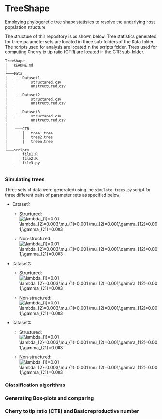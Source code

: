 # TreeShape
Employing phylogenetic tree shape statistics to resolve the underlying host population structure

The structure of this repository is as shown below. Tree statistics generated for three parameter sets are located in three sub-folders of the Data folder. The scripts used for analysis are located in the scripts folder. Trees used for computing Cherry to tip ratio (CTR) are located in the CTR sub-folder.

```
TreeShape
│   README.md  
│
└───Data
│   │___Dataset1
|   |       structured.csv
|   |       unstructured.csv
|   |
│   │___Dataset2
|   |       structured.csv
|   |       unstructured.csv
|   |
│   │___Dataset3
|   |       structured.csv
|   |       unstructured.csv
|   |
│   └───CTR
│       │   tree1.tree
│       │   tree2.tree
|       |   treen.tree
│   
└───Scripts
    │   file1.R
    │   file2.R
    │   file3.py
    
```

### Simulating trees
Three sets of data were generated using the `simulate_trees.py` script for three different pairs of parameter sets as specified below;

* Dataset1: 
    * Structured: <img src="https://latex.codecogs.com/svg.latex?\lambda_{1}=0.01,\lambda_{2}=0.003,\mu_{1}=0.001,\mu_{2}=0.001,\gamma_{12}=0.001,\gamma_{21}=0.003" title="\lambda_{1}=0.01, \lambda_{2}=0.003,\mu_{1}=0.001,\mu_{2}=0.001,\gamma_{12}=0.001,\gamma_{21}=0.003" />

    * Non-structured: <img src="https://latex.codecogs.com/svg.latex?\lambda_{1}=0.01,\lambda_{2}=0.003,\mu_{1}=0.001,\mu_{2}=0.001,\gamma_{12}=0.001,\gamma_{21}=0.003" title="\lambda_{1}=0.01, \lambda_{2}=0.003,\mu_{1}=0.001,\mu_{2}=0.001,\gamma_{12}=0.001,\gamma_{21}=0.003" />

* Dataset2: 
    * Structured: <img src="https://latex.codecogs.com/svg.latex?\lambda_{1}=0.01,\lambda_{2}=0.003,\mu_{1}=0.001,\mu_{2}=0.001,\gamma_{12}=0.001,\gamma_{21}=0.003" title="\lambda_{1}=0.01, \lambda_{2}=0.003,\mu_{1}=0.001,\mu_{2}=0.001,\gamma_{12}=0.001,\gamma_{21}=0.003" />

    * Non-structured: <img src="https://latex.codecogs.com/svg.latex?\lambda_{1}=0.01,\lambda_{2}=0.003,\mu_{1}=0.001,\mu_{2}=0.001,\gamma_{12}=0.001,\gamma_{21}=0.003" title="\lambda_{1}=0.01, \lambda_{2}=0.003,\mu_{1}=0.001,\mu_{2}=0.001,\gamma_{12}=0.001,\gamma_{21}=0.003" />
    
* Dataset3:
    * Structured: <img src="https://latex.codecogs.com/svg.latex?\lambda_{1}=0.01,\lambda_{2}=0.003,\mu_{1}=0.001,\mu_{2}=0.001,\gamma_{12}=0.001,\gamma_{21}=0.003" title="\lambda_{1}=0.01, \lambda_{2}=0.003,\mu_{1}=0.001,\mu_{2}=0.001,\gamma_{12}=0.001,\gamma_{21}=0.003" />

    * Non-structured: <img src="https://latex.codecogs.com/svg.latex?\lambda_{1}=0.01,\lambda_{2}=0.003,\mu_{1}=0.001,\mu_{2}=0.001,\gamma_{12}=0.001,\gamma_{21}=0.003" title="\lambda_{1}=0.01, \lambda_{2}=0.003,\mu_{1}=0.001,\mu_{2}=0.001,\gamma_{12}=0.001,\gamma_{21}=0.003" />

### Classification algorithms


### Generating Box-plots and comparing 


### Cherry to tip ratio (CTR) and Basic reproductive number
